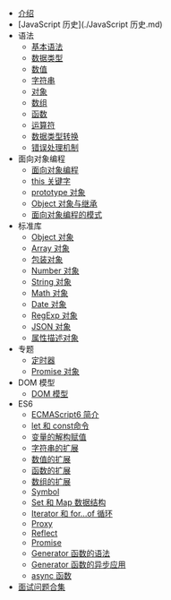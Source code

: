 * [介绍](./README.md)
* [JavaScript 历史](./JavaScript 历史.md)
* 语法
  * [基本语法](./语法/基本语法.md)
  * [数据类型](./语法/数据类型.md)
  * [数值](./语法/数值.md)
  * [字符串](./语法/字符串.md)
  * [对象](./语法/对象.md)
  * [数组](./语法/数组.md)
  * [函数](./语法/函数.md)
  * [运算符](./语法/运算符.md)
  * [数据类型转换](./语法/数据类型转换.md)
  * [错误处理机制](./语法/错误处理机制.md)
* 面向对象编程
  * [面向对象编程](./面向对象编程/JS面向对象概述.md)
  * [this 关键字](./面向对象编程/this关键字.md)
  * [prototype 对象](./面向对象编程/prototype对象.md)
  * [Object 对象与继承](./面向对象编程/Object对象与继承.md)
  * [面向对象编程的模式](./面向对象编程/面向对象编程的模式.md)
* 标准库
  * [Object 对象](./标准库/Object对象.md)
  * [Array 对象](./标准库/Array对象.md)
  * [包装对象](./标准库/包装对象.md)
  * [Number 对象](./标准库/Number对象.md)
  * [String 对象](./标准库/String对象.md)
  * [Math 对象](./标准库/Math对象.md)
  * [Date 对象](./标准库/Date对象.md)
  * [RegExp 对象](./标准库/RegExp对象.md)
  * [JSON 对象](./标准库/JSON对象.md)
  * [属性描述对象](./标准库/属性描述对象.md)
* 专题
  * [定时器](./专题/定时器.md)
  * [Promise 对象](./专题/Promise对象.md)
  <!-- * [严格模式](./专题/严格模式.md) -->
* DOM 模型
  * [DOM 模型](./DOM模型/DOM模型.md)
* ES6
  * [ECMAScript6 简介](./ES6/ECMAScript6简介.md)
  * [let 和 const命令](./ES6/let和const命令.md)
  * [变量的解构赋值](./ES6/变量的解构赋值.md)
  * [字符串的扩展](./ES6/字符串的扩展.md)
  * [数值的扩展](./ES6/数值的扩展.md)
  * [函数的扩展](./ES6/函数的扩展.md)
  * [数组的扩展](./ES6/数组的扩展.md)
  * [Symbol](./ES6/Symbol.md)
  * [Set 和 Map 数据结构](./ES6/Set和Map数据结构.md)
  * [Iterator 和 for...of 循环](./ES6/Iterator和for...of循环.md)
  * [Proxy](./ES6/Proxy.md)
  * [Reflect](./ES6/Reflect.md)
  * [Promise](./ES6/Promise.md)
  * [Generator 函数的语法](./ES6/Generator函数的语法.md)
  * [Generator 函数的异步应用](./ES6/Generator函数的异步应用.md)
  * [async 函数](./ES6/async函数.md)
* [面试问题合集](./面试问题合集.md)
